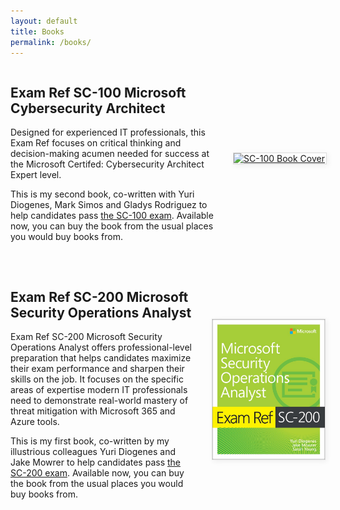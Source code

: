 ```yaml
---
layout: default
title: Books
permalink: /books/
---
```


<div style="display: flex; flex-direction: row-reverse; align-items: center; gap: 24px; margin-bottom: 32px;">
  <a href="https://www.amazon.com/Exam-SC-100-Microsoft-Cybersecurity-Architect/dp/0137997302/ref=sr_1_1?dib=eyJ2IjoiMSJ9.8eIDBO59g8IxFoP-0BNTPKqKDU1ipK7GS2_Hxb4q97kjdcekQ03t04CYHdqBF9cT1Uio74LWTaVlLfo3Ifr7Sp7Z4lsP87U7xZshYDbnBdxGOSzNzsUvNh9fKqxR0kSav9AifLcalNMaWJVDVo2Q97rxjQQIsnVcX7q7y6Pp-NDohp5KDxFk5Du-fmTSOZ-NdiJ9_vSq5VWoZ-z34HxeqynKKCiTIq-v2wVrZPlvO2k.rZWJOSIPaCEV6c2Rsz60sqDfllW_uZq1nzt0ZVEfkUE&dib_tag=se&keywords=sc+100&qid=1751445550&s=books&sr=1-1" target="_blank" rel="noopener">
    <img src="/assets/img/sc-100-book.jpg" alt="SC-100 Book Cover" style="max-width: 180px; width: 100%; height: auto; border: 1px solid #ddd; box-shadow: 2px 2px 8px #eee; display: block; margin: 0 auto;">
  </a>
  <div style="flex:1;">
    <h2>Exam Ref SC-100 Microsoft Cybersecurity Architect</h2>
    <p>Designed for experienced IT professionals, this Exam Ref focuses on critical thinking and decision-making acumen needed for success at the Microsoft Certifed: Cybersecurity Architect Expert level.</p>
    <p>This is my second book, co-written with Yuri Diogenes, Mark Simos and Gladys Rodriguez to help candidates pass <a href="https://learn.microsoft.com/en-us/credentials/certifications/cybersecurity-architect-expert/" target="_blank">the SC-100 exam</a>. Available now, you can buy the book from the usual places you would buy books from.</p>
  </div>
</div>

<div style="display: flex; flex-direction: row-reverse; align-items: center; gap: 24px;">
  <a href="https://www.amazon.com/SC-200-Microsoft-Security-Operations-Analyst/dp/0137568355/ref=pd_bxgy_d_sccl_1/140-8250496-9088548?pd_rd_w=iJThB&content-id=amzn1.sym.dcf559c6-d374-405e-a13e-133e852d81e1&pf_rd_p=dcf559c6-d374-405e-a13e-133e852d81e1&pf_rd_r=HK7SG258B202C8C8AT9M&pd_rd_wg=kx4jp&pd_rd_r=c2cf7bed-ad9a-4421-bc13-5a8e9994e9f3&pd_rd_i=0137568355&psc=1" target="_blank" rel="noopener">
    <img src="/assets/img/sc-200-book.jpg" alt="SC-200 Book Cover" style="max-width: 180px; width: 100%; height: auto; border: 1px solid #ddd; box-shadow: 2px 2px 8px #eee; display: block; margin: 0 auto;">
  </a>
  <div style="flex:1;">
    <h2>Exam Ref SC-200 Microsoft Security Operations Analyst</h2>
    <p>Exam Ref SC-200 Microsoft Security Operations Analyst offers professional-level preparation that helps candidates maximize their exam performance and sharpen their skills on the job. It focuses on the specific areas of expertise modern IT professionals need to demonstrate real-world mastery of threat mitigation with Microsoft 365 and Azure tools.</p>
    <p>This is my first book, co-written by my illustrious colleagues Yuri Diogenes and Jake Mowrer to help candidates pass <a href="https://learn.microsoft.com/en-us/credentials/certifications/security-operations-analyst/" target="_blank">the SC-200 exam</a>. Available now, you can buy the book from the usual places you would buy books from.</p>
  </div>
</div>
